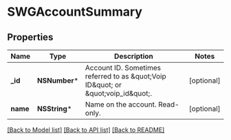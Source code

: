 # SWGAccountSummary

## Properties
Name | Type | Description | Notes
------------ | ------------- | ------------- | -------------
**_id** | **NSNumber*** | Account ID. Sometimes referred to as \&quot;Voip ID\&quot; or \&quot;voip_id\&quot;. | [optional] 
**name** | **NSString*** | Name on the account. Read-only. | [optional] 

[[Back to Model list]](../README.md#documentation-for-models) [[Back to API list]](../README.md#documentation-for-api-endpoints) [[Back to README]](../README.md)


